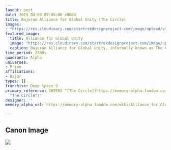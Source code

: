 ```yaml
---
layout: post
date: 2019-04-09 07:00:00 +0000
title: Bajoran Alliance for Global Unity (The Circle)
images:
- "https://res.cloudinary.com/startrekdesignproject-com/image/upload/v1554856925/TheCircle.png"
featured_image:
  title: Alliance for Global Unity
  image: "https://res.cloudinary.com/startrekdesignproject-com/image/upload/v1554856925/TheCircle.png"
  caption: Bajoran Alliance for Global Unity, informally known as The Circle
time_period: 2300s
quadrants: Alpha
universes:
- Prime
affiliations:
- Bajor
types: []
franchise: Deep Space 9
primary_reference: S02E02 "[The Circle](https://memory-alpha.fandom.com/wiki/The_Circle
  "The Circle")"
designer: ''
memory_alpha_url: https://memory-alpha.fandom.com/wiki/Alliance_for_Global_Unity

---
```

## Canon Image

![](https://res.cloudinary.com/startrekdesignproject-com/image/upload/v1554842918/TheCircle1.jpg)